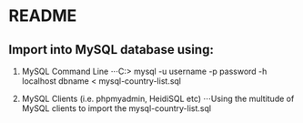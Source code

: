 # README

## Import into MySQL database using:

1. MySQL Command Line
⋅⋅⋅C:\> mysql -u username -p password -h localhost dbname < mysql-country-list.sql 

2. MySQL Clients (i.e. phpmyadmin, HeidiSQL etc)
⋅⋅⋅Using the multitude of MySQL clients to import the mysql-country-list.sql 
